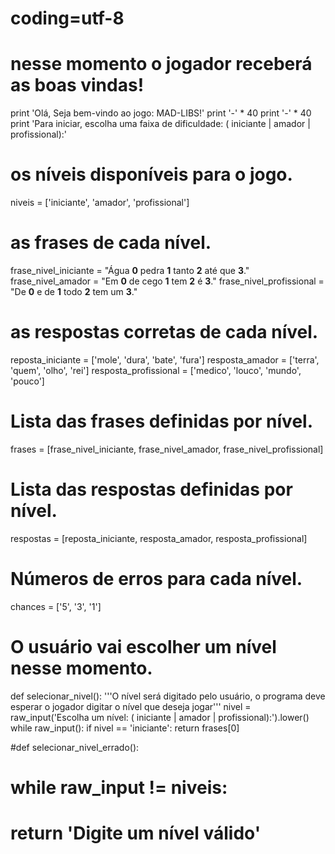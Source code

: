 # coding=utf-8
# nesse momento o jogador receberá as boas vindas!
print 'Olá, Seja bem-vindo ao jogo: MAD-LIBS!'
print '-' * 40
print '-' * 40
print 'Para iniciar, escolha uma faixa de dificuldade: ( iniciante | amador | profissional):'

# os níveis disponíveis para o jogo.
niveis = ['iniciante', 'amador', 'profissional']

# as frases de cada nível.
frase_nivel_iniciante = "Água __0__ pedra __1__ tanto __2__ até que __3__."
frase_nivel_amador = "Em __0__ de cego __1__ tem __2__ é __3__."
frase_nivel_profissional = "De __0__ e de __1__ todo __2__ tem um __3__."

# as respostas corretas de cada nível.
reposta_iniciante = ['mole', 'dura', 'bate', 'fura']
resposta_amador = ['terra', 'quem', 'olho', 'rei']
resposta_profissional = ['medico', 'louco', 'mundo', 'pouco']

# Lista das frases definidas por nível.
frases = [frase_nivel_iniciante, frase_nivel_amador, frase_nivel_profissional]

# Lista das respostas definidas por nível.
respostas = [reposta_iniciante, resposta_amador, resposta_profissional]

# Números de erros para cada nível.
chances = ['5', '3', '1']

# O usuário vai escolher um nível nesse momento.
def selecionar_nivel():
	'''O nível será digitado pelo usuário, o programa deve esperar o
	jogador digitar o nível que deseja jogar'''
	nivel = raw_input('Escolha um nível: ( iniciante | amador | profissional):').lower()
	while raw_input():
		if nivel == 'iniciante':
			return frases[0]


#def selecionar_nivel_errado():
#	while raw_input != niveis:
#		return 'Digite um nível válido'

